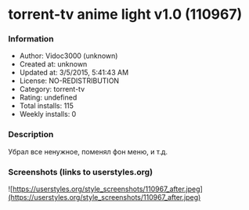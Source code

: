 # torrent-tv anime light v1.0 (110967)

### Information
- Author: Vidoc3000 (unknown)
- Created at: unknown
- Updated at: 3/5/2015, 5:41:43 AM
- License: NO-REDISTRIBUTION
- Category: torrent-tv
- Rating: undefined
- Total installs: 115
- Weekly installs: 0


### Description
Убрал все ненужное, поменял фон меню, и т.д.


### Screenshots (links to userstyles.org)
![https://userstyles.org/style_screenshots/110967_after.jpeg](https://userstyles.org/style_screenshots/110967_after.jpeg)


